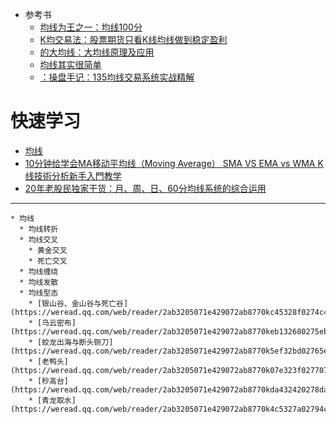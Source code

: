 * 参考书
  * [均线为王之一：均线100分](https://weread.qq.com/web/reader/3c332540813ab7789g0169e7)
  * [K均交易法：股票期货只看K线均线做到稳定盈利](https://weread.qq.com/web/reader/76b32d907159f0f176b1a18kc81322c012c81e728d9d180)
  * [的大均线：大均线原理及应用](https://weread.qq.com/web/reader/98a32000716ce09c98a78f5)
  * [均线其实很简单](https://weread.qq.com/web/reader/1b932af05a01211b91ce51c)
  * [：操盘手记：135均线交易系统实战精解](https://weread.qq.com/web/reader/c41328b07159b24cc4154bd)
    

# 快速学习
* [均线](http://www.net767.com/gupiao/junxian/)  
* [10分钟给学会MA移动平均线（Moving Average） SMA VS EMA vs WMA K线技術分析新手入門教学](https://www.youtube.com/watch?v=fPEGGpl9Uk4&t=89s)
* [20年老股民独家干货：月、周、日、60分均线系统的综合运用](https://zhuanlan.zhihu.com/p/373507175)
---


    * 均线
      * 均线转折
      * 均线交叉
        * 黄金交叉
        * 死亡交叉 
      * 均线缠绕
      * 均线发散 
      * 均线型态
        * [银山谷、金山谷与死亡谷](https://weread.qq.com/web/reader/2ab3205071e429072ab8770kc45328f0274c45147dee704)
        * [乌云密布](https://weread.qq.com/web/reader/2ab3205071e429072ab8770keb132680275eb160de1d35c)
        * [蛟龙出海与断头铡刀](https://weread.qq.com/web/reader/2ab3205071e429072ab8770k5ef32bd02765ef0599381f7)
        * [老鸭头](https://weread.qq.com/web/reader/2ab3205071e429072ab8770k07e323f027707e1cd7dc674)
        * [秒高台](https://weread.qq.com/web/reader/2ab3205071e429072ab8770kda432420278da4fb5c6e9ad)
        * [青龙取水](https://weread.qq.com/web/reader/2ab3205071e429072ab8770k4c5327a02794c56ff4ce24c)
